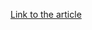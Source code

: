 [Link to the article](https://blog.malwarebytes.com/threat-analysis/2019/06/magecart-skimmers-found-on-amazon-cloudfront-cdn/)

